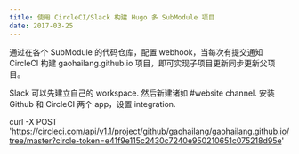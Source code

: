 ```yaml
---
title: 使用 CircleCI/Slack 构建 Hugo 多 SubModule 项目
date: 2017-03-25
---
```


通过在各个 SubModule 的代码仓库，配置 webhook，当每次有提交通知 CircleCI 构建 gaohailang.github.io 项目，即可实现子项目更新同步更新父项目。

Slack 可以先建立自己的 workspace. 然后新建诸如 #website channel.
安装 Github 和 CircleCI 两个 app，设置 integration.


curl -X POST 'https://circleci.com/api/v1.1/project/github/gaohailang/gaohailang.github.io/tree/master?circle-token=e41f9e115c2430c7240e950210651c075218d95e'
